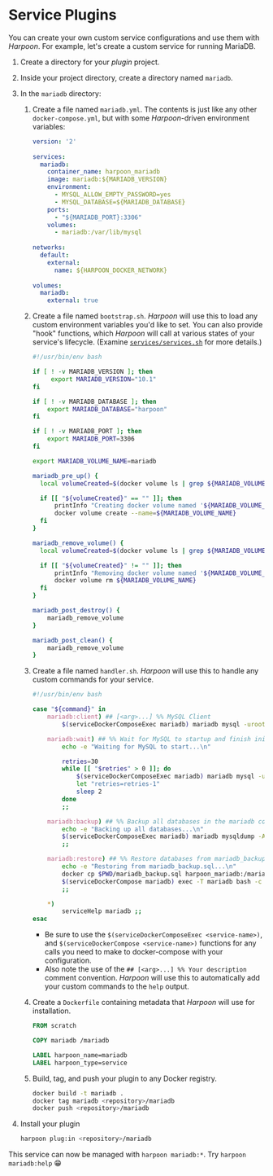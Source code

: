 # Service Plugins

You can create your own custom service configurations and use them with
_Harpoon_. For example, let's create a custom service for running
MariaDB.

1. Create a directory for your _plugin_ project.
2. Inside your project directory, create a directory named `mariadb`.
3. In the `mariadb` directory:
   1. Create a file named `mariadb.yml`. The contents is just like any
      other `docker-compose.yml`, but with some _Harpoon_-driven
      environment variables:

      ```yaml
      version: '2'
        
      services:
        mariadb:
          container_name: harpoon_mariadb
          image: mariadb:${MARIADB_VERSION}
          environment:
            - MYSQL_ALLOW_EMPTY_PASSWORD=yes
            - MYSQL_DATABASE=${MARIADB_DATABASE}
          ports:
            - "${MARIADB_PORT}:3306"
          volumes:
            - mariadb:/var/lib/mysql
        
      networks:
        default:
          external:
            name: ${HARPOON_DOCKER_NETWORK}
        
      volumes:
        mariadb:
          external: true
      ```

   2. Create a file named `bootstrap.sh`. _Harpoon_ will use this to
      load any custom environment variables you'd like to set. You can
      also provide "hook" functions, which _Harpoon_ will call at
      various states of your service's lifecycle. (Examine
      [`services/services.sh`](../../../services/services.sh) for more
      details.)

      ```bash
      #!/usr/bin/env bash

      if [ ! -v MARIADB_VERSION ]; then
           export MARIADB_VERSION="10.1"
      fi

      if [ ! -v MARIADB_DATABASE ]; then
          export MARIADB_DATABASE="harpoon"
      fi

      if [ ! -v MARIADB_PORT ]; then
          export MARIADB_PORT=3306
      fi

      export MARIADB_VOLUME_NAME=mariadb

      mariadb_pre_up() {
        local volumeCreated=$(docker volume ls | grep ${MARIADB_VOLUME_NAME}) || true

        if [[ "${volumeCreated}" == "" ]]; then
            printInfo "Creating docker volume named '${MARIADB_VOLUME_NAME}'..."
            docker volume create --name=${MARIADB_VOLUME_NAME}
        fi
      }

      mariadb_remove_volume() {
        local volumeCreated=$(docker volume ls | grep ${MARIADB_VOLUME_NAME}) || true

        if [[ "${volumeCreated}" != "" ]]; then
            printInfo "Removing docker volume named '${MARIADB_VOLUME_NAME}'..."
            docker volume rm ${MARIADB_VOLUME_NAME}
        fi
      }

      mariadb_post_destroy() {
          mariadb_remove_volume
      }

      mariadb_post_clean() {
          mariadb_remove_volume
      }
      ```

   3. Create a file named `handler.sh`. _Harpoon_ will use this to
      handle any custom commands for your service.

      ```bash
      #!/usr/bin/env bash
      
      case "${command}" in
          mariadb:client) ## [<arg>...] %% MySQL Client
              $(serviceDockerComposeExec mariadb) mariadb mysql -uroot "${args}" ;;
      
          mariadb:wait) ## %% Wait for MySQL to startup and finish initializing
              echo -e "Waiting for MySQL to start...\n"
      
              retries=30
              while [[ "$retries" > 0 ]]; do
                  $(serviceDockerComposeExec mariadb) mariadb mysql -uroot "-e SELECT 1" && break
                  let "retries=retries-1"
                  sleep 2
              done
              ;;
      
          mariadb:backup) ## %% Backup all databases in the mariadb container
              echo -e "Backing up all databases...\n"
              $(serviceDockerComposeExec mariadb) mariadb mysqldump -A --add-drop-database --add-drop-table -e -uroot > mariadb_backup.sql
              ;;
      
          mariadb:restore) ## %% Restore databases from mariadb_backup.sql in the current directory
              echo -e "Restoring from mariadb_backup.sql...\n"
              docker cp $PWD/mariadb_backup.sql harpoon_mariadb:/mariadb_backup.sql
              $(serviceDockerCompose mariadb) exec -T mariadb bash -c "mysql < /mariadb_backup.sql && rm -f /mariadb_backup.sql"
              ;;
      
          *)
              serviceHelp mariadb ;;
      esac
      ```

      * Be sure to use the `$(serviceDockerComposeExec <service-name>)`,
        and `$(serviceDockerCompose <service-name>)` functions for
        any calls you need to make to docker-compose with your
        configuration.
      * Also note the use of the `## [<arg>...] %% Your description`
        comment convention. _Harpoon_ will use this to automatically add
        your custom commands to the `help` output.

   4. Create a `Dockerfile` containing metadata that _Harpoon_ will use
      for installation.

      ```dockerfile
      FROM scratch
      
      COPY mariadb /mariadb
      
      LABEL harpoon_name=mariadb
      LABEL harpoon_type=service
      ```

   5. Build, tag, and push your plugin to any Docker registry.

      ```bash
      docker build -t mariadb .
      docker tag mariadb <repository>/mariadb
      docker push <repository>/mariadb
      ```

4. Install your plugin

   ```bash
   harpoon plug:in <repository>/mariadb
   ```

This service can now be managed with `harpoon mariadb:*`. Try `harpoon
mariadb:help` 😁
